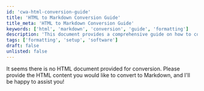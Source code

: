 ```yaml
---
id: 'cwa-html-conversion-guide'
title: 'HTML to Markdown Conversion Guide'
title_meta: 'HTML to Markdown Conversion Guide'
keywords: ['html', 'markdown', 'conversion', 'guide', 'formatting']
description: 'This document provides a comprehensive guide on how to convert HTML content into Markdown format, detailing the necessary steps, tools, and best practices for effective conversion.'
tags: ['formatting', 'setup', 'software']
draft: false
unlisted: false
---
```

It seems there is no HTML document provided for conversion. Please provide the HTML content you would like to convert to Markdown, and I'll be happy to assist you!



